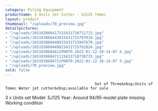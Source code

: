 ```yaml
---
category: Piling Equipment
productname: 3 Units Jet Cutter - SJ125 Tomec
layout: product
thumbnail: "/uploads/70_preview.jpg"
detailpictures:
- "/uploads/165193868417315431718711713.jpg"
- "/uploads/165193868443015431715797818.jpg"
- "/uploads/165193868448915431715847679.jpg"
- "/uploads/165193868449815431715762824.jpg"
- "/uploads/1651938684612PHOTO-2022-01-12-16-14-07 4.jpg"
- "/uploads/165193868471115431718738733.jpg"
- "/uploads/1651938684721PHOTO-2022-01-12-16-14-07 3.jpg"
- "/uploads/70_preview.jpg"
sold: false
---
```


                                            Set of Three&nbsp;Units of Tomec Water jet cutter&nbsp;available for sale
3 x Units set
Model:&nbsp;SJ125 Year: Around 94/95-model plate missing
Working condition


